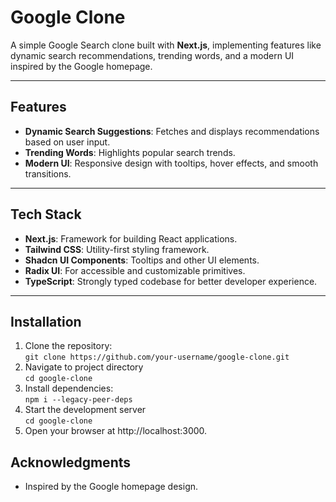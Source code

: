 # Google Clone

A simple Google Search clone built with **Next.js**, implementing features like dynamic search recommendations, trending words, and a modern UI inspired by the Google homepage.

---

## Features

- **Dynamic Search Suggestions**: Fetches and displays recommendations based on user input.
- **Trending Words**: Highlights popular search trends.
- **Modern UI**: Responsive design with tooltips, hover effects, and smooth transitions.

---

## Tech Stack

- **Next.js**: Framework for building React applications.
- **Tailwind CSS**: Utility-first styling framework.
- **Shadcn UI Components**: Tooltips and other UI elements.
- **Radix UI**: For accessible and customizable primitives.
- **TypeScript**: Strongly typed codebase for better developer experience.

---

## Installation

1. Clone the repository:\
   `git clone https://github.com/your-username/google-clone.git`
2. Navigate to project directory\
   `cd google-clone`
3. Install dependencies:\
   `npm i --legacy-peer-deps`
4. Start the development server\
   `cd google-clone`
5. Open your browser at http://localhost:3000.

## Acknowledgments

- Inspired by the Google homepage design.

